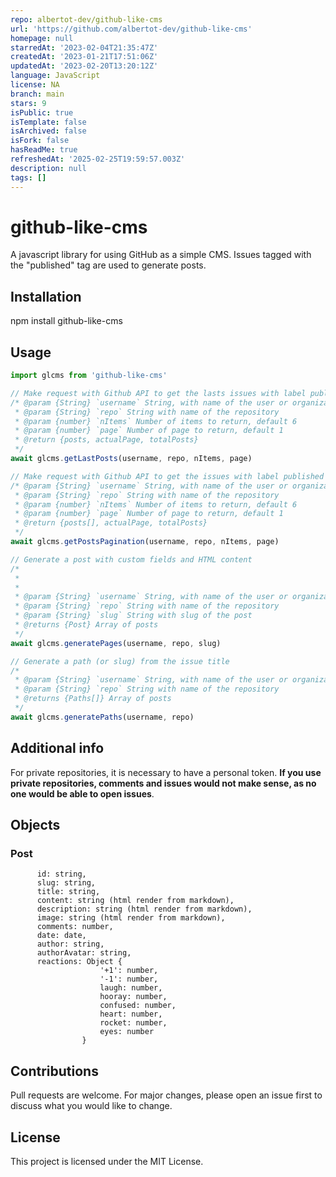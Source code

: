 ```yaml
---
repo: albertot-dev/github-like-cms
url: 'https://github.com/albertot-dev/github-like-cms'
homepage: null
starredAt: '2023-02-04T21:35:47Z'
createdAt: '2023-01-21T17:51:06Z'
updatedAt: '2023-02-20T13:20:12Z'
language: JavaScript
license: NA
branch: main
stars: 9
isPublic: true
isTemplate: false
isArchived: false
isFork: false
hasReadMe: true
refreshedAt: '2025-02-25T19:59:57.003Z'
description: null
tags: []
---
```


# github-like-cms

A javascript library for using GitHub as a simple CMS. Issues tagged with the "published" tag are used to generate posts.

## Installation

npm install github-like-cms

## Usage

```javascript
import glcms from 'github-like-cms'

// Make request with Github API to get the lasts issues with label published
/* @param {String} `username` String, with name of the user or organization
 * @param {String} `repo` String with name of the repository
 * @param {number} `nItems` Number of items to return, default 6
 * @param {number} `page` Number of page to return, default 1
 * @return {posts, actualPage, totalPosts}
 */
await glcms.getLastPosts(username, repo, nItems, page)

// Make request with Github API to get the issues with label published and paginated
/* @param {String} `username` String, with name of the user or organization
 * @param {String} `repo` String with name of the repository
 * @param {number} `nItems` Number of items to return, default 6
 * @param {number} `page` Number of page to return, default 1
 * @return {posts[], actualPage, totalPosts}
 */
await glcms.getPostsPagination(username, repo, nItems, page)

// Generate a post with custom fields and HTML content
/*
 *
 *
 * @param {String} `username` String, with name of the user or organization
 * @param {String} `repo` String with name of the repository
 * @param {String} `slug` String with slug of the post
 * @returns {Post} Array of posts
 */
await glcms.generatePages(username, repo, slug)

// Generate a path (or slug) from the issue title
/*
 * @param {String} `username` String, with name of the user or organization
 * @param {String} `repo` String with name of the repository
 * @returns {Paths[]} Array of posts
 */
await glcms.generatePaths(username, repo)
```

## Additional info

For private repositories, it is necessary to have a personal token. **If you use private repositories, comments and issues would not make sense, as no one would be able to open issues**.

## Objects

### Post

```
      id: string,
      slug: string,
      title: string,
      content: string (html render from markdown),
      description: string (html render from markdown),
      image: string (html render from markdown),
      comments: number,
      date: date,
      author: string,
      authorAvatar: string,
      reactions: Object {
                    '+1': number,
                    '-1': number,
                    laugh: number,
                    hooray: number,
                    confused: number,
                    heart: number,
                    rocket: number,
                    eyes: number
                }
```

## Contributions

Pull requests are welcome. For major changes, please open an issue first to discuss what you would like to change.

## License

This project is licensed under the MIT License.

```

```
